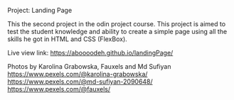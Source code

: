 Project: Landing Page

This the second project in the odin project course.
This project is aimed to test the student knowledge and ability to create a simple page using all the skills he got in HTML and CSS (FlexBox).

Live view link: https://aboooodeh.github.io/landingPage/

Photos by Karolina Grabowska, Fauxels and Md Sufiyan
https://www.pexels.com/@karolina-grabowska/
https://www.pexels.com/@md-sufiyan-2090648/
https://www.pexels.com/@fauxels/
